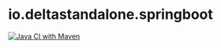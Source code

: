 # io.deltastandalone.springboot

[![Java CI with Maven](https://github.com/prdpsvs/io.deltastandalone.springboot/actions/workflows/maven.yml/badge.svg?branch=main)](https://github.com/prdpsvs/io.deltastandalone.springboot/actions/workflows/maven.yml)
